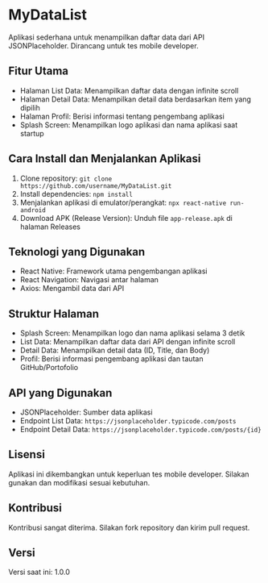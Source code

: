 # MyDataList

Aplikasi sederhana untuk menampilkan daftar data dari API JSONPlaceholder. Dirancang untuk tes mobile developer.

## Fitur Utama

- Halaman List Data: Menampilkan daftar data dengan infinite scroll
- Halaman Detail Data: Menampilkan detail data berdasarkan item yang dipilih
- Halaman Profil: Berisi informasi tentang pengembang aplikasi
- Splash Screen: Menampilkan logo aplikasi dan nama aplikasi saat startup

## Cara Install dan Menjalankan Aplikasi

1. Clone repository: `git clone https://github.com/username/MyDataList.git`
2. Install dependencies: `npm install`
3. Menjalankan aplikasi di emulator/perangkat: `npx react-native run-android`
4. Download APK (Release Version): Unduh file `app-release.apk` di halaman Releases

## Teknologi yang Digunakan

- React Native: Framework utama pengembangan aplikasi
- React Navigation: Navigasi antar halaman
- Axios: Mengambil data dari API

## Struktur Halaman

- Splash Screen: Menampilkan logo dan nama aplikasi selama 3 detik
- List Data: Menampilkan daftar data dari API dengan infinite scroll
- Detail Data: Menampilkan detail data (ID, Title, dan Body)
- Profil: Berisi informasi pengembang aplikasi dan tautan GitHub/Portofolio

## API yang Digunakan

- JSONPlaceholder: Sumber data aplikasi
 - Endpoint List Data: `https://jsonplaceholder.typicode.com/posts`
 - Endpoint Detail Data: `https://jsonplaceholder.typicode.com/posts/{id}`

## Lisensi

Aplikasi ini dikembangkan untuk keperluan tes mobile developer. Silakan gunakan dan modifikasi sesuai kebutuhan.

## Kontribusi

Kontribusi sangat diterima. Silakan fork repository dan kirim pull request.

## Versi

Versi saat ini: 1.0.0
